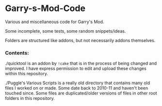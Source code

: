 # Garry-s-Mod-Code
Various and miscellaneous code for Garry's Mod.

Some incomplete, some tests, some random snippets/ideas.

Folders are structured like addons, but not necessarily addons themselves.


### Contents:
./quicktool is an addon by `!cake` that is in the process of being changed and improved.
I have express permission to edit and upload these changes within this repository.

./Puggle's Various Scripts is a really old directory that contains many old files I worked on or made.
Some date back to 2010-11 and haven't been touched since.
Some files are duplicated/older versions of files in other root folders in this repository.
